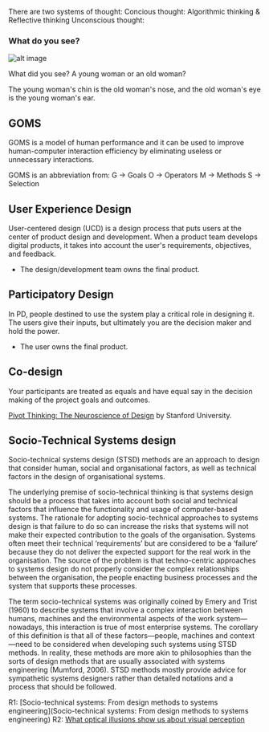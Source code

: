 
There are two systems of thought: 
Concious thought: Algorithmic thinking & Reflective thinking
Unconscious thought: 

### What do you see? 

![alt image](https://cdn.mos.cms.futurecdn.net/rQkQZ6pDZbEHz23rxckWPm-320-80.jpg)

What did you see? A young woman or an old woman? 

The young woman's chin is the old woman's nose, and the old woman's eye is the young woman's ear.

## GOMS

GOMS is a model of human performance and it can be used to improve human-computer interaction efficiency by eliminating useless or unnecessary interactions.

GOMS is an abbreviation from:
G → Goals
O → Operators
M → Methods
S → Selection

## User Experience Design
User-centered design (UCD) is a design process that puts users at the center of product design and development. When a product team develops digital products, it takes into account the user's requirements, objectives, and feedback.
- The design/development team owns the final product. 

## Participatory Design

In PD, people destined to use the system play a critical role in designing it. The users give their inputs, but ultimately you are the decision maker and hold the power. 
- The user owns the final product. 

## Co-design
Your participants are treated as equals and have equal say in the decision making of the project goals and outcomes. 

[Pivot Thinking: The Neuroscience of Design](https://www.youtube.com/watch?v=SyXdO-vksIc&feature=emb_title) by Stanford University.

## Socio-Technical Systems design
Socio-technical systems design (STSD) methods are an approach to design that consider human, social and organisational factors, as well as technical factors in the design of organisational systems. 

The underlying premise of socio-technical thinking is that systems design should be a process that takes into account both social and technical factors that influence the functionality and usage of computer-based systems. The rationale for adopting socio-technical approaches to systems design is that failure to do so can increase the risks that systems will not make their expected contribution to the goals of the organisation. Systems often meet their technical ‘requirements’ but are considered to be a ‘failure’ because they do not deliver the expected support for the real work in the organisation. The source of the problem is that techno-centric approaches to systems design do not properly consider the complex relationships between the organisation, the people enacting business processes and the system that supports these processes.

The term socio-technical systems was originally coined by Emery and Trist (1960) to describe systems that involve a complex interaction between humans, machines and the environmental aspects of the work system—nowadays, this interaction is true of most enterprise systems. The corollary of this definition is that all of these factors—people, machines and context—need to be considered when developing such systems using STSD methods. In reality, these methods are more akin to philosophies than the sorts of design methods that are usually associated with systems engineering (Mumford, 2006). STSD methods mostly provide advice for sympathetic systems designers rather than detailed notations and a process that should be followed.

R1: [Socio-technical systems: From design methods to systems engineering](Socio-technical systems: From design methods to systems engineering)
R2: [What optical illusions show us about visual perception](https://thebrain.mcgill.ca/flash/i/i_02/i_02_p/i_02_p_vis/i_02_p_vis.html)
